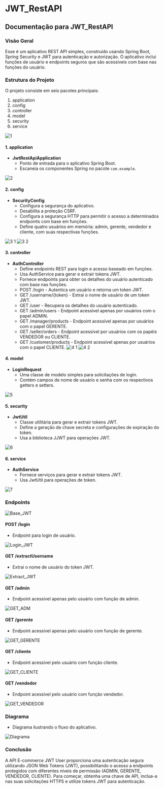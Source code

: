 # JWT_RestAPI

## Documentação para JWT_RestAPI

### Visão Geral
Esse é um aplicativo REST API simples, construído usando Spring Boot, Spring Security e JWT para autenticação e autorização. O aplicativo inclui funções de usuário e endpoints seguros que são acessíveis com base nas funções do usuário.

### Estrutura do Projeto

O projeto consiste em seis pacotes principais:

1. application
2. config
3. controller
4. model
5. security
6. service

![1](https://github.com/HeyPaulin/API_JWT/assets/101124585/c5f462fd-bf27-495f-aa70-0ae42e7b4db6)

#### 1. application
- **JwtRestApiApplication**
  - Ponto de entrada para o aplicativo Spring Boot.
  - Escaneia os componentes Spring no pacote `com.example`.

![2 ](https://github.com/HeyPaulin/API_JWT/assets/101124585/27699562-a4f5-4e79-9f09-97941d03a4f9)


#### 2. config
- **SecurityConfig**
  - Configura a segurança do aplicativo.
  - Desabilita a proteção CSRF.
  - Configura a segurança HTTP para permitir o acesso a determinados endpoints com base em funções.
  - Define quatro usuários em memória: admin, gerente, vendedor e cliente, com suas respectivas funções.

![3 1](https://github.com/HeyPaulin/API_JWT/assets/101124585/82f88127-524d-4d4d-ab78-ebc7aba57b0c)
![3 2](https://github.com/HeyPaulin/API_JWT/assets/101124585/2968f1d0-1853-4141-b5d8-acb08fc0affe)



#### 3. controller
- **AuthController**
  - Define endpoints REST para login e acesso baseado em funções.
  - Usa AuthService para gerar e extrair tokens JWT.
  - Fornece endpoints para obter os detalhes do usuário autenticado com base nas funções.
  - POST /login - Autentica um usuário e retorna um token JWT.
  - GET /username/{token} - Extrai o nome de usuário de um token JWT.
  - GET /user - Recupera os detalhes do usuário autenticado.
  - GET /admin/users - Endpoint acessível apenas por usuários com o papel ADMIN.
  - GET /manager/products - Endpoint acessível apenas por usuários com o papel GERENTE.
  - GET /seller/orders - Endpoint acessível por usuários com os papéis VENDEDOR ou CLIENTE.
  - GET /customer/products - Endpoint acessível apenas por usuários com o papel CLIENTE.
![4 1](https://github.com/HeyPaulin/API_JWT/assets/101124585/44b1892c-fec0-40b3-a75d-0ab0bf5cdc3c)
![4 2](https://github.com/HeyPaulin/API_JWT/assets/101124585/f2b4aad2-b8eb-49e5-a8c7-3a852957025b)




#### 4. model
- **LoginRequest**
  - Uma classe de modelo simples para solicitações de login.
  - Contém campos de nome de usuário e senha com os respectivos getters e setters.

![5 ](https://github.com/HeyPaulin/API_JWT/assets/101124585/d3299753-0021-4903-ab2f-4f99e2639c10)


#### 5. security
- **JwtUtil**
  - Classe utilitária para gerar e extrair tokens JWT.
  - Define a geração de chave secreta e configurações de expiração do token.
  - Usa a biblioteca JJWT para operações JWT.

![6](https://github.com/HeyPaulin/API_JWT/assets/101124585/142368e1-d4e9-45a5-b36c-d543d94ef2f5)


#### 6. service
- **AuthService**
  - Fornece serviços para gerar e extrair tokens JWT.
  - Usa JwtUtil para operações de token.

![7](https://github.com/HeyPaulin/API_JWT/assets/101124585/7f465a0d-7dee-4106-b2f6-cf8a657bf008)


### Endpoints

![Base_JWT](https://github.com/HeyPaulin/API_JWT/assets/101124585/ce073c5d-3167-43df-a153-f45ea612c429)


#### POST /login
- Endpoint para login de usuário.

![Login_JWT](https://github.com/HeyPaulin/API_JWT/assets/101124585/0d8f08b3-2311-4ba9-b87a-a5d9e896c547)


#### GET /extractUsername
- Extrai o nome de usuário do token JWT.

![Extract_JWT](https://github.com/HeyPaulin/API_JWT/assets/101124585/3cdb19e0-80a2-4934-b58a-4fd217537ae1)


#### GET /admin
- Endpoint acessível apenas pelo usuário com função de admin.

![GET_ADM](https://github.com/HeyPaulin/API_JWT/assets/101124585/80a19e22-e61e-48d7-b91d-c3b27662b88d)


#### GET /gerente
- Endpoint acessível apenas pelo usuário com função de gerente.

![GET_GERENTE](https://github.com/HeyPaulin/API_JWT/assets/101124585/4db21850-aacc-4cc5-849c-e36009006402)


#### GET /cliente
- Endpoint acessível pelo usuário com função cliente.

![GET_CLIENTE](https://github.com/HeyPaulin/API_JWT/assets/101124585/7295ae1b-e9a0-4ea6-aef7-05bc374814b6)


#### GET /vendedor
- Endpoint acessível pelo usuário com função vendedor.
  
![GET_VENDEDOR](https://github.com/HeyPaulin/API_JWT/assets/101124585/3466104b-cb05-4f6a-983b-5577fd0536af)


### Diagrama
- Diagrama ilustrando o fluxo do aplicativo.

![Diagrama](https://github.com/HeyPaulin/JWT_RestAPI/assets/101124585/f6997cc7-c155-4c1a-bb7f-3e12ac7852c2)

### Conclusão
A API E-commerce JWT User proporciona uma autenticação segura utilizando JSON Web Tokens (JWT), possibilitando o acesso a endpoints protegidos com diferentes níveis de permissão (ADMIN, GERENTE, VENDEDOR, CLIENTE). Para começar, obtenha uma chave de API, inclua-a nas suas solicitações HTTPS e utilize tokens JWT para autenticação.
